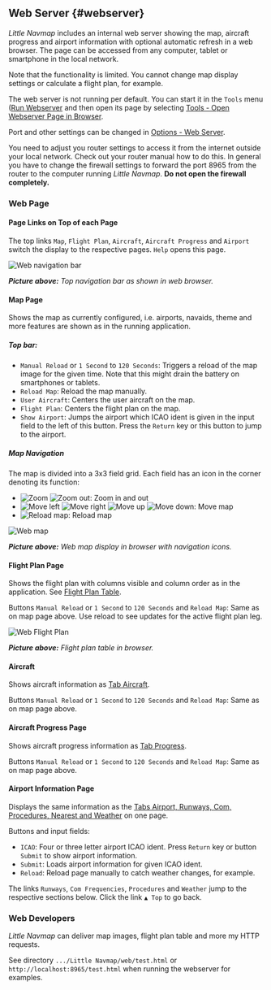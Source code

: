 ## Web Server {#webserver}

_Little Navmap_ includes an internal web server showing the map, aircraft progress and airport information with optional automatic refresh in a web browser. The page can be accessed from any computer, tablet or smartphone in the local network.

Note that the functionality is limited. You cannot change map display settings or calculate a flight plan, for example.

The web server is not running per default. You can start it in the `Tools` menu ([Run Webserver](MENUS.md#run-webserver) and then open its page by selecting [Tools - Open Webserver Page in Browser](MENUS.md#open-webserver).

Port and other settings can be changed in [Options - Web Server](OPTIONS.md#web-server).

You need to adjust you router settings to access it from the internet outside your local network. Check out your router manual how to do this. In general you have to change the firewall settings to forward the port 8965 from the router to the computer running _Little Navmap_. **Do not open the firewall completely.**

### Web Page

#### Page Links on Top of each Page

The top links `Map`, `Flight Plan`, `Aircraft`, `Aircraft Progress` and `Airport` switch the display to the respective pages. `Help` opens this page.

![Web navigation bar](../images/web_navbar.jpg "Web navigation bar")

_**Picture above:** Top navigation bar as shown in web browser._

#### Map Page

Shows the map as currently configured, i.e. airports, navaids, theme and more features are shown as in the running application.

##### Top bar:

* `Manual Reload` or `1 Second` to `120 Seconds`: Triggers a reload of the map image for the given time. Note that this might drain the battery on smartphones or tablets.
* `Reload Map`: Reload the map manually.
* `User Aircraft`: Centers the user aircraft on the map.
* `Flight Plan`: Centers the flight plan on the map.
* `Show Airport`: Jumps the airport which ICAO ident is given in the input field to the left of this button. Press the `Return` key or this button to jump to the airport.

##### Map Navigation

The map is divided into a 3x3 field grid. Each field has an icon in the corner denoting its function:

* ![Zoom](../images/icons/zoomin.png "Zoom in") ![Zoom out](../images/icons/zoomout.png "Zoom out"): Zoom in and out
* ![Move left](../images/icons/arrowleft.png "Move left") ![Move right](../images/icons/arrowright.png "Move right") ![Move up](../images/icons/arrowup.png "Move up") ![Move down](../images/icons/arrowdown.png "Move down"): Move map
* ![Reload map](../images/icons/reloadweb.png "Reload map"): Reload map

![Web map](../images/webmap.jpg "Web map")

_**Picture above:** Web map display in browser with navigation icons._

#### Flight Plan Page

Shows the flight plan with columns visible and column order as in the application.
See [Flight Plan Table](FLIGHTPLAN.md#flight-plan-table).

Buttons `Manual Reload` or `1 Second` to `120 Seconds` and `Reload Map`: Same as on map page above. Use reload to see updates for the active flight plan leg.

![Web Flight Plan](../images/web_flightplan.jpg "Web Flight Plan")

_**Picture above:** Flight plan table in browser._

#### Aircraft

Shows aircraft information as [Tab Aircraft](INFO.md#aircraft).

Buttons `Manual Reload` or `1 Second` to `120 Seconds` and `Reload Map`: Same as on map page above.

#### Aircraft Progress Page

Shows aircraft progress information as [Tab Progress](INFO.md#progress).

Buttons `Manual Reload` or `1 Second` to `120 Seconds` and `Reload Map`: Same as on map page above.

#### Airport Information Page

Displays the same information as the [Tabs Airport, Runways, Com, Procedures, Nearest and Weather](INFO.md#airport) on one page.

Buttons and input fields:

* `ICAO`: Four or three letter airport ICAO ident. Press `Return` key or button `Submit` to show airport information.
* `Submit`: Loads airport information for given ICAO ident.
* `Reload`: Reload page manually to catch weather changes, for example.

The links `Runways`, `Com Frequencies`, `Procedures` and `Weather` jump to the respective sections below. Click the link `▲ Top` to go back.

### Web Developers

_Little Navmap_ can deliver map images, flight plan table and more my HTTP requests.

See directory `.../Little Navmap/web/test.html` or `http://localhost:8965/test.html` when running the webserver for examples.
